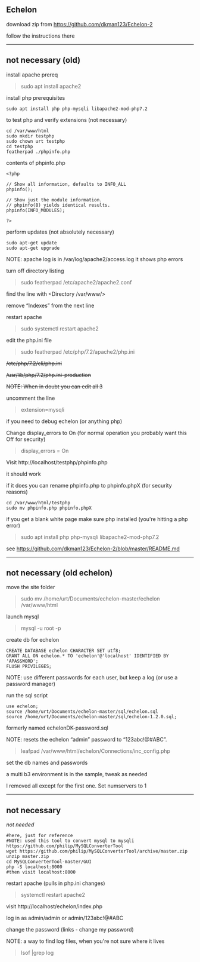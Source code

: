 ## Echelon

download zip from https://github.com/dkman123/Echelon-2

follow the instructions there

-----

## not necessary (old)

install apache prereq
> sudo apt install apache2

install php prerequisites
```
sudo apt install php php-mysqli libapache2-mod-php7.2
```

to test php and verify extensions (not necessary)
```
cd /var/www/html
sudo mkdir testphp
sudo chown urt testphp
cd testphp
featherpad ./phpinfo.php
```
contents of phpinfo.php
```
<?php

// Show all information, defaults to INFO_ALL
phpinfo();

// Show just the module information.
// phpinfo(8) yields identical results.
phpinfo(INFO_MODULES);

?>
```

perform updates (not absolutely necessary)
```
sudo apt-get update
sudo apt-get upgrade
```

NOTE: apache log is in  /var/log/apache2/access.log  it shows php errors

turn off directory listing
> sudo featherpad /etc/apache2/apache2.conf

find the line with <Directory /var/www/>

remove “Indexes” from the next line

restart apache
> sudo systemctl restart apache2


edit the php.ini file
> sudo featherpad /etc/php/7.2/apache2/php.ini

~~/etc/php/7.2/cli/php.ini~~

~~/usr/lib/php/7.2/php.ini-production~~

~~NOTE: When in doubt you can edit all 3~~

uncomment the line 
> extension=mysqli

if you need to debug echelon (or anything php)

Change display_errors to On (for normal operation you probably want this Off for security)
> display_errors = On


Visit http://localhost/testphp/phpinfo.php

it should work

if it does you can rename phpinfo.php to phpinfo.phpX (for security reasons)
```
cd /var/www/html/testphp
sudo mv phpinfo.php phpinfo.phpX
```

if you get a blank white page make sure php installed (you're hitting a php error)
> sudo apt install php php-mysqli libapache2-mod-php7.2

see https://github.com/dkman123/Echelon-2/blob/master/README.md

-----

## not necessary (old echelon)

move the site folder
> sudo mv /home/urt/Documents/echelon-master/echelon /var/www/html

launch mysql
> mysql -u root -p

create db for echelon
```
CREATE DATABASE echelon CHARACTER SET utf8;
GRANT ALL ON echelon.* TO 'echelon'@'localhost' IDENTIFIED BY 'APASSWORD';
FLUSH PRIVILEGES;
```
NOTE: use different passwords for each user, but keep a log (or use a password manager)

run the sql script
```
use echelon;
source /home/urt/Documents/echelon-master/sql/echelon.sql
source /home/urt/Documents/echelon-master/sql/echelon-1.2.0.sql;
```
formerly named echelonDK-password.sql

NOTE: resets the echelon “admin” password to “123abc!@#ABC”.


> leafpad /var/www/html/echelon/Connections/inc_config.php

set the db names and passwords

a multi b3 environment is in the sample, tweak as needed

I removed all except for the first one. Set numservers to 1


-----

## not necessary

*not needed*
```
#here, just for reference
#NOTE: used this tool to convert mysql to mysqli https://github.com/philip/MySQLConverterTool
wget https://github.com/philip/MySQLConverterTool/archive/master.zip
unzip master.zip
cd MySQLConverterTool-master/GUI
php -S localhost:8000
#then visit localhost:8000
```

restart apache (pulls in php.ini changes)
> systemctl restart apache2

visit http://localhost/echelon/index.php

log in as admin/admin or admin/123abc!@#ABC

change the password (links - change my password)

NOTE: a way to find log files, when you're not sure where it lives
> lsof |grep log
